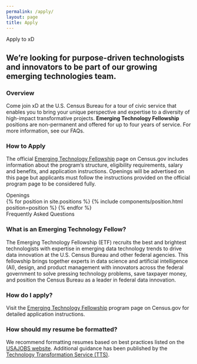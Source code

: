 ```yaml
---
permalink: /apply/
layout: page
title: Apply
---
```

<section class="apply-overview">
  <div class="grid-container">
    <div class="section-breadcrumb">Apply to xD</div>
    <h2>
      We’re looking for purpose-driven technologists and innovators to be part
      of our growing emerging technologies team.
    </h2>
    <div class="grid-row grid-gap-lg">
      <div class="tablet:grid-col-6">
        <h3>Overview</h3>
        <p>
          Come join xD at the U.S. Census Bureau for a tour of civic service 
          that enables you to bring your unique perspective and expertise to a 
          diversity of high-impact transformative projects. <strong>Emerging
          Technology Fellowship</strong> positions are non-permanent and offered
          for up to four years of service. For more information, see our FAQs.
        </p>
      </div>
      <div class="tablet:grid-col-6">
        <h3>How to Apply</h3>
        <p>
          The official <a class="usa-link" href="https://www.census.gov/about/census-careers/opportunities/programs/etf.html" target="_blank">Emerging Technology Fellowship</a> page on Census.gov
          includes information about the program’s structure,
          eligibility requirements, salary and benefits, and application
          instructions. Openings will be advertised on this page but applicants
          must follow the instructions provided on the official program page to 
          be considered fully.
        </p>
      </div>
    </div>
  </div>
</section>
<section class="apply-openings">
  <div class="grid-container">
    <div class="section-breadcrumb">Openings</div>
    <div class="grid-row">
      {% for position in site.positions %}
        {% include components/position.html position=position %}
      {% endfor %}
    </div>
  </div>
</section>

<section class="apply-overview apply-faq">
  <div class="grid-container">
    <div class="section-breadcrumb">Frequently Asked Questions</div>
    <div class="grid-row">
      <div class="grid-col-12">
        <div class="faq">
          <h3>What is an Emerging Technology Fellow?</h3>
          <p>
            The Emerging Technology Fellowship (ETF) recruits the best and 
            brightest technologists with expertise in emerging data technology 
            trends to drive data innovation at the U.S. Census Bureau and other 
            federal agencies. This fellowship brings together experts in data 
            science and artificial intelligence (AI), design, and product 
            management with innovators across the federal government to solve 
            pressing technology problems, save taxpayer money, and position the 
            Census Bureau as a leader in federal data innovation.
          </p>
        </div>
        <div class="faq">
          <h3>How do I apply?</h3>
          <p>
            Visit the <a class="usa-link" href="https://www.census.gov/about/census-careers/opportunities/programs/etf.html" target="_blank">Emerging Technology Fellowship</a> program page on Census.gov for
            detailed application instructions.
          </p>
        </div>
        <div class="faq">
          <h3>How should my resume be formatted?</h3>
          <p>
            We recommend formatting resumes based on best practices listed on the <a class="usa-link" href="https://www.usajobs.gov/Help/faq/application/documents/resume/what-to-include/" target="_blank">USAJOBS website</a>. Additional guidance has been published by the <a class="usa-link" href="https://handbook.tts.gov/resume/" target="_blank">Technology Transformation Service (TTS)</a>.
          </p>
        </div>
      </div>
    </div>
  </div>
</section>
